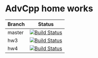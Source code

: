 # AdvCpp home works

Branch|Status
---|---
master|[![Build Status](https://www.travis-ci.org/nickeskov/AdvCpp_hw.svg?branch=master)](https://www.travis-ci.org/nickeskov/AdvCpp_hw)
hw3|[![Build Status](https://www.travis-ci.org/nickeskov/AdvCpp_hw.svg?branch=hw3)](https://www.travis-ci.org/nickeskov/AdvCpp_hw)
hw4|[![Build Status](https://www.travis-ci.org/nickeskov/AdvCpp_hw.svg?branch=hw4)](https://www.travis-ci.org/nickeskov/AdvCpp_hw)

